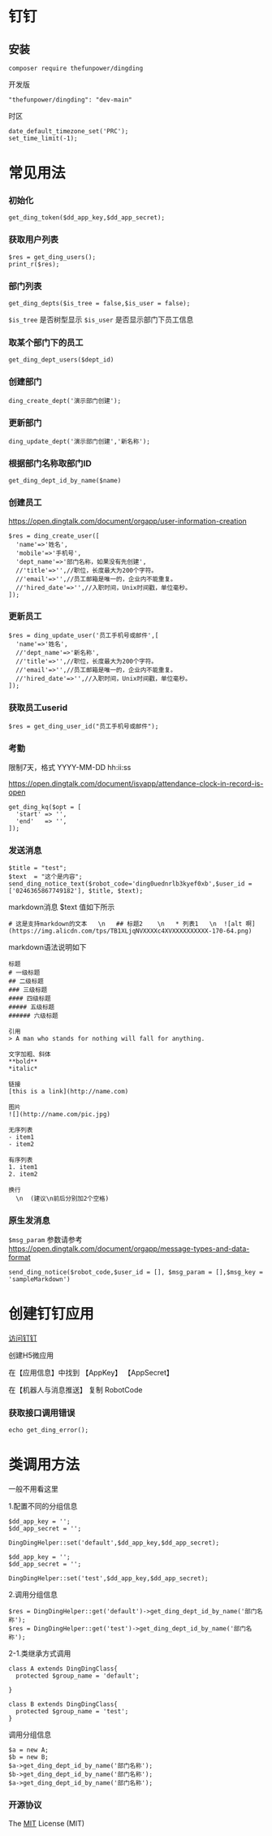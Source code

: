 # 钉钉

## 安装 

~~~
composer require thefunpower/dingding
~~~

开发版 
~~~
"thefunpower/dingding": "dev-main"
~~~

时区

~~~
date_default_timezone_set('PRC');
set_time_limit(-1); 
~~~
# 常见用法

### 初始化
~~~
get_ding_token($dd_app_key,$dd_app_secret); 
~~~

### 获取用户列表   
~~~ 
$res = get_ding_users();
print_r($res); 
~~~

### 部门列表 
~~~
get_ding_depts($is_tree = false,$is_user = false);
~~~
`$is_tree` 是否树型显示
`$is_user` 是否显示部门下员工信息

### 取某个部门下的员工
~~~
get_ding_dept_users($dept_id)
~~~


### 创建部门 
~~~
ding_create_dept('演示部门创建'); 
~~~

### 更新部门

~~~
ding_update_dept('演示部门创建','新名称');
~~~

### 根据部门名称取部门ID

~~~
get_ding_dept_id_by_name($name)
~~~

### 创建员工 

https://open.dingtalk.com/document/orgapp/user-information-creation

~~~
$res = ding_create_user([
  'name'=>'姓名',
  'mobile'=>'手机号',
  'dept_name'=>'部门名称，如果没有先创建',
  //'title'=>'',//职位，长度最大为200个字符。
  //'email'=>'',//员工邮箱是唯一的，企业内不能重复。 
  //'hired_date'=>'',//入职时间，Unix时间戳，单位毫秒。
]);
~~~

### 更新员工 
~~~ 
$res = ding_update_user('员工手机号或邮件',[
  'name'=>'姓名', 
  //'dept_name'=>'新名称',
  //'title'=>'',//职位，长度最大为200个字符。
  //'email'=>'',//员工邮箱是唯一的，企业内不能重复。 
  //'hired_date'=>'',//入职时间，Unix时间戳，单位毫秒。
]);
~~~


### 获取员工userid
~~~
$res = get_ding_user_id("员工手机号或邮件");
~~~  



### 考勤

限制7天，格式 YYYY-MM-DD hh:ii:ss

https://open.dingtalk.com/document/isvapp/attendance-clock-in-record-is-open

~~~  
get_ding_kq($opt = [
  'start' => '',
  'end'   => '',
]);
~~~~

### 发送消息

~~~
$title = "test";
$text  = "这个是内容";
send_ding_notice_text($robot_code='ding0uednrlb3kyef0xb',$user_id = ['0246365867749182'], $title, $text);
~~~

markdown消息  $text 值如下所示
~~~
# 这是支持markdown的文本   \n   ## 标题2    \n   * 列表1   \n  ![alt 啊](https://img.alicdn.com/tps/TB1XLjqNVXXXXc4XVXXXXXXXXXX-170-64.png)
~~~

markdown语法说明如下

~~~
标题
# 一级标题
## 二级标题
### 三级标题
#### 四级标题
##### 五级标题
###### 六级标题
 
引用
> A man who stands for nothing will fall for anything.
 
文字加粗、斜体
**bold**
*italic*
 
链接
[this is a link](http://name.com)
 
图片
![](http://name.com/pic.jpg)
 
无序列表
- item1
- item2
 
有序列表
1. item1
2. item2

换行
  \n  (建议\n前后分别加2个空格)
~~~

### 原生发消息

`$msg_param` 参数请参考 https://open.dingtalk.com/document/orgapp/message-types-and-data-format

~~~
send_ding_notice($robot_code,$user_id = [], $msg_param = [],$msg_key = 'sampleMarkdown')
~~~


# 创建钉钉应用

[访问钉钉](https://open-dev.dingtalk.com/fe/app#/corp/app)

创建H5微应用

在【应用信息】中找到  【AppKey】  【AppSecret】 

在【机器人与消息推送】  复制 RobotCode


### 获取接口调用错误
~~~ 
echo get_ding_error();
~~~

# 类调用方法

一般不用看这里

1.配置不同的分组信息
~~~
$dd_app_key = '';
$dd_app_secret = '';

DingDingHelper::set('default',$dd_app_key,$dd_app_secret);

$dd_app_key = '';
$dd_app_secret = '';

DingDingHelper::set('test',$dd_app_key,$dd_app_secret);
~~~
2.调用分组信息
~~~ 
$res = DingDingHelper::get('default')->get_ding_dept_id_by_name('部门名称'); 
$res = DingDingHelper::get('test')->get_ding_dept_id_by_name('部门名称');
~~~ 

2-1.类继承方式调用 
~~~
class A extends DingDingClass{
  protected $group_name = 'default'; 
  
}

class B extends DingDingClass{
  protected $group_name = 'test';  
}
~~~
调用分组信息
~~~
$a = new A;
$b = new B; 
$a->get_ding_dept_id_by_name('部门名称');
$b->get_ding_dept_id_by_name('部门名称');
$a->get_ding_dept_id_by_name('部门名称');
~~~ 


### 开源协议 

The [MIT](LICENSE) License (MIT)